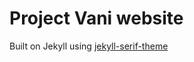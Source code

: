 # Project Vani website

Built on Jekyll using [jekyll-serif-theme](https://github.com/zerostaticthemes/jekyll-serif-theme)
